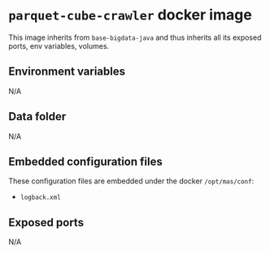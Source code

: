 # `parquet-cube-crawler` docker image

This image inherits from `base-bigdata-java` and thus inherits all its exposed ports, env variables, volumes.

## Environment variables

N/A

## Data folder

N/A

## Embedded configuration files

These configuration files are embedded under the docker `/opt/mas/conf`:
+ `logback.xml`

## Exposed ports

N/A